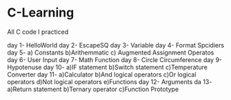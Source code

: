 # C-Learning
All C code I practiced

day 1- HelloWorld
day 2- EscapeSQ
day 3- Variable
day 4- Format Spcidiers
day 5- a) Constants 
       b)Arithemmatic
       c) Augmented Assignment Operatos
day 6- User Input
day 7- Math Function
day 8- Circle Circumference
day 9- Hypotenuse
day 10- a)IF statement
        b)Switch statement
        c)Temperature Converter
day 11- a)Calculator
        b)And logical operators
        c)Or logical operators
        d)Not logical operators
        e)Functions
day 12- Arguments
da 13- a)Return statement
       b)Ternary operator
       c)Function Prototype
